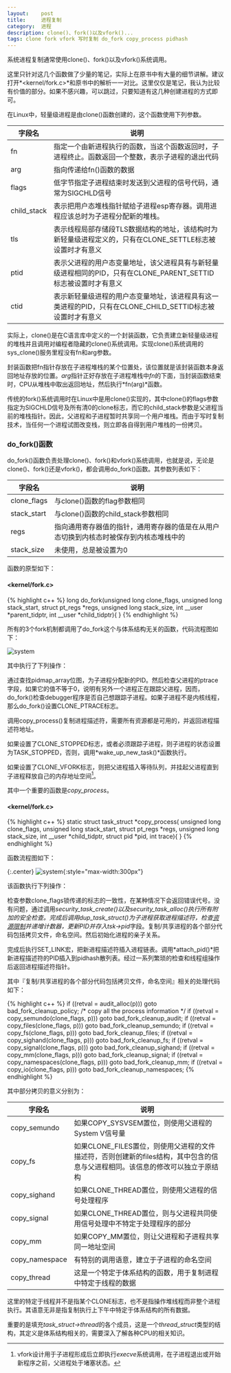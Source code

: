 ```yaml
---
layout:    post
title:     进程复制
category:  进程
description: clone()、fork()以及vfork()...
tags: clone fork vfork 写时复制 do_fork copy_process pidhash
---
```

系统进程复制通常使用clone()、fork()以及vfork()系统调用。

这里只针对这几个函数做了少量的笔记，实际上在原书中有大量的细节讲解。建议打开*<kernel/fork.c>*和原书中的解析一一对比。这里仅仅是笔记，我认为比较有价值的部分。如果不感兴趣，可以跳过，只要知道有这几种创建进程的方式即可。

在Linux中，轻量级进程是由clone()函数创建的，这个函数使用下列参数。

字段名           | 说明
------------    | -------------
fn              | 指定一个由新进程执行的函数，当这个函数返回时，子进程终止。函数返回一个整数，表示子进程的退出代码
arg             | 指向传递给fn()函数的数据
flags           | 低字节指定子进程结束时发送到父进程的信号代码，通常为SIGCHLD信号
child_stack     | 表示把用户态堆栈指针赋给子进程esp寄存器。调用进程应该总时为子进程分配新的堆栈。
tls             | 表示线程局部存储段TLS数据结构的地址，该结构时为新轻量级进程定义的，只有在CLONE_SETTLE标志被设置时才有意义
ptid            | 表示父进程的用户态变量地址，该父进程具有与新轻量级进程相同的PID，只有在CLONE\_PARENT\_SETTID标志被设置时才有意义
ctid            | 表示新轻量级进程的用户态变量地址，该进程具有这一类进程的PID，只有在CLONE\_CHILD\_SETTID标志被设置时才有意义

实际上，clone()是在C语言库中定义的一个封装函数，它负责建立新轻量级进程的堆栈并且调用对编程者隐藏的clone()系统调用。实现clone()系统调用的sys_clone()服务里程没有fn和arg参数。

封装函数把fn指针存放在子进程堆栈的某个位置处，该位置就是该封装函数本身返回地址存放的位置。*arg*指针正好存放在子进程堆栈中*fn*的下面，当封装函数结束时，CPU从堆栈中取出返回地址，然后执行*fn(arg)*函数。

传统的fork()系统调用时在Linux中是用clone()实现的，其中clone()的flags参数指定为SIGCHLD信号及所有清0的clone标志，而它的child_stack参数是父进程当前的堆栈指针。因此，父进程和子进程暂时共享同一个用户堆栈。而由于写时复制技术，当任何一个进程试图改变栈，则立即各自得到用户堆栈的一份拷贝。

### do_fork()函数 ###

do\_fork()函数负责处理clone()、fork()和vfork()系统调用，也就是说，无论是clone()、fork()还是vfork()，都会调用do\_fork()函数。其参数列表如下：

字段名           | 说明
------------    | -------------
clone_flags     | 与clone()函数的flag参数相同
stack_start     | 与clone()函数的child\_stack参数相同
regs            | 指向通用寄存器值的指针，通用寄存器的值是在从用户态切换到内核态时被保存到内核态堆栈中的
stack_size      | 未使用，总是被设置为0

函数的原型如下：

#### <kernel/fork.c> ####

{% highlight c++ %}
long do_fork(unsigned long clone_flags,
          unsigned long stack_start,
          struct pt_regs *regs,
          unsigned long stack_size,
          int __user *parent_tidptr,
          int __user *child_tidptr){
}
{% endhighlight %}

所有的3个fork机制都调用了do_fork这个与体系结构无关的函数，代码流程图如下：

![system](images/do_fork.png)

其中执行了下列操作：

通过查找pidmap\_array位图，为子进程分配新的PID。然后检查父进程的ptrace字段，如果它的值不等于0，说明有另外一个进程正在跟踪父进程，因而，do\_fork()检查debugger程序是否自己想跟踪子进程。如果子进程不是内核线程，那么do\_fork()设置CLONE\_PTRACE标志。

调用copy_process()复制进程描述符，需要所有资源都是可用的，并返回进程描述符地址。

如果设置了CLONE\_STOPPED标志，或者必须跟踪子进程，则子进程的状态设置为TASK\_STOPPED，否则，调用*wake_up_new_task()*函数执行。

如果设置了CLONE\_VFORK标志，则把父进程插入等待队列，并挂起父进程直到子进程释放自己的内存地址空间[^1]。

[^1]: vfork设计用于子进程形成后立即执行*execve*系统调用，在子进程退出或开始新程序之前，父进程处于堵塞状态。

其中一个重要的函数是*copy_process*。

#### <kernel/fork.c> ####

{% highlight c++ %}
static struct task_struct *copy_process(
    unsigned long clone_flags,
    unsigned long stack_start,
    struct pt_regs *regs,
    unsigned long stack_size,
    int __user *child_tidptr,
    struct pid *pid,
    int trace){
}
{% endhighlight %}

函数流程图如下：

{:.center}
![system](images/copy_process.png){:style="max-width:300px"}

该函数执行下列操作：

检查参数clone\_flags锁传递的标志的一致性，在某种情况下会返回错误代号。没有问题，通过调用*security_task_create()*以及*security_task_alloc()*执行所有附加的安全检查。完成后调用*dup_task_struct()*为子进程获取进程描述符，检查[资源限制](/linux-kernel-architecture/2014/03/30/process-descriptor/)并递增计数器，更新PID并存入*tsk->pid*字段。复制/共享进程的各个部分代码包括拷贝文件，命名空间。然后初始化进程的亲子关系。

完成后执行SET\_LINK宏，把新进程描述符插入进程链表。调用*attach\_pid()*把新进程描述符的PID插入到pidhash散列表。经过一系列繁琐的检查和线程组操作后返回进程描述符指针。

其中『复制/共享进程的各个部分代码包括拷贝文件，命名空间』相关的处理代码如下：

{% highlight c++ %}
if ((retval = audit_alloc(p)))
    goto bad_fork_cleanup_policy;
/* copy all the process information */
if ((retval = copy_semundo(clone_flags, p)))
    goto bad_fork_cleanup_audit;
if ((retval = copy_files(clone_flags, p)))
    goto bad_fork_cleanup_semundo;
if ((retval = copy_fs(clone_flags, p)))
    goto bad_fork_cleanup_files;
if ((retval = copy_sighand(clone_flags, p)))
    goto bad_fork_cleanup_fs;
if ((retval = copy_signal(clone_flags, p)))
    goto bad_fork_cleanup_sighand;
if ((retval = copy_mm(clone_flags, p)))
    goto bad_fork_cleanup_signal;
if ((retval = copy_namespaces(clone_flags, p)))
    goto bad_fork_cleanup_mm;
if ((retval = copy_io(clone_flags, p)))
    goto bad_fork_cleanup_namespaces;
{% endhighlight %}

其中部分拷贝的意义分别为：

字段名           | 说明
------------    | -------------
copy\_semundo   | 如果COPY\_SYSVSEM置位，则使用父进程的System V信号量
copy\_fs        | 如果CLONE\_FILES置位，则使用父进程的文件描述符，否则创建新的files结构，其中包含的信息与父进程相同。该信息的修改可以独立于原结构
copy\_sighand   | 如果CLONE\_THREAD置位，则使用父进程的信号处理程序
copy\_signal    | 如果CLONE\_THREAD置位，则与父进程共同使用信号处理中不特定于处理程序的部分
copy\_mm        | 如果COPY\_MM置位，则让父进程和子进程共享同一地址空间
copy\_namespace | 有特别的调用语意，建立于子进程的命名空间
copy\_thread    | 这是一个特定于体系结构的函数，用于复制进程中特定于线程的数据

这里的特定于线程并不是指某个CLONE标志，也不是指操作堆线程而非整个进程执行。其语意无非是指复制执行上下午中特定于体系结构的所有数据。

重要的是填充*task_struct->thread*的各个成员，这是一个*thread_struct*类型的结构，其定义是体系结构相关的，需要深入了解各种CPU的相关知识。

